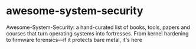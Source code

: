 # awesome-system-security
 Awesome-System-Security: a hand-curated list of books, tools, papers and courses that turn operating systems into fortresses. From kernel hardening to firmware forensics—if it protects bare metal, it's here
